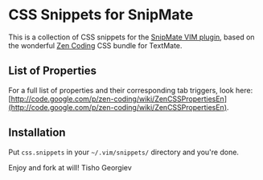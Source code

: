 CSS Snippets for SnipMate
=========================

This is a collection of CSS snippets for the [SnipMate VIM plugin](http://www.vim.org/scripts/script.php?script_id=2540), based on the wonderful [Zen Coding](http://code.google.com/p/zen-coding/) CSS bundle for TextMate.

List of Properties
------------------
For a full list of properties and their corresponding tab triggers, look here: [http://code.google.com/p/zen-coding/wiki/ZenCSSPropertiesEn](http://code.google.com/p/zen-coding/wiki/ZenCSSPropertiesEn).

Installation
------------
Put `css.snippets` in your `~/.vim/snippets/` directory and you're done.

Enjoy and fork at will!
Tisho Georgiev
